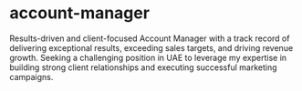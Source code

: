 # account-manager
Results-driven and client-focused Account Manager with a track record of delivering exceptional results, exceeding sales targets, and driving revenue growth. Seeking a challenging position in UAE to leverage my expertise in building strong client relationships and executing successful marketing campaigns.
